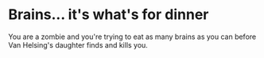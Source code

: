 # Brains... it's what's for dinner

You are a zombie and you're trying to eat as many brains as you can before
Van Helsing's daughter finds and kills you.
